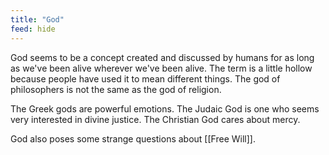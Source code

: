 ```yaml
---
title: "God"
feed: hide
---
```


God seems to be a concept created and discussed by humans for as long as we've been alive wherever we've been alive. The term is a little hollow because people have used it to mean different things. The god of philosophers is not the same as the god of religion.

The Greek gods are powerful emotions. The Judaic God is one who seems very interested in divine justice. The Christian God cares about mercy. 

God also poses some strange questions about [[Free Will]].